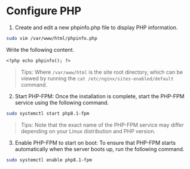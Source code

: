 # Configure PHP

1. Create and edit a new phpinfo.php file to display PHP information.

```bash
sudo vim /var/www/html/phpinfo.php
```

Write the following content.

```txt
<?php echo phpinfo(); ?>
```

> Tips: Where `/var/www/html` is the site root directory, which can be viewed by running the `cat /etc/nginx/sites-enabled/default` command.

2. Start PHP-FPM: Once the installation is complete, start the PHP-FPM service using the following command.

```bash
sudo systemctl start php8.1-fpm
```

> Tips: Note that the exact name of the PHP-FPM service may differ depending on your Linux distribution and PHP version.

3. Enable PHP-FPM to start on boot: To ensure that PHP-FPM starts automatically when the server boots up, run the following command.

```bash
sudo systemctl enable php8.1-fpm
```
